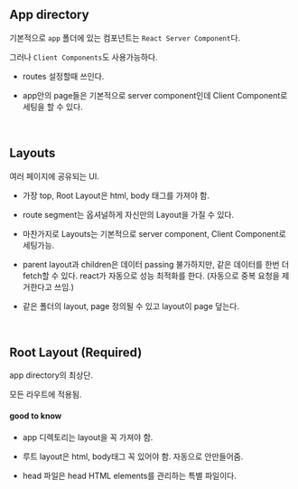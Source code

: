 
## App directory

기본적으로 `app` 폴더에 있는 컴포넌트는 `React Server Component`다.

그러나 `Client Components`도 사용가능하다.

- routes 설정할때 쓰인다.

- app안의 page들은 기본적으로 server component인데 Client Component로 세팅을 할 수 있다.


<br>

## Layouts

여러 페이지에 공유되는 UI.

- 가장 top, Root Layout은 html, body 태그를 가져야 함.

- route segment는 옵셔널하게 자신만의 Layout을 가질 수 있다.

- 마찬가지로 Layouts는 기본적으로 server component, Client Component로 세팅가능.

- parent layout과 children은 데이터 passing 불가하지만, 같은 데이터를 한번 더 fetch할 수 있다.
    react가 자동으로 성능 최적화를 한다. (자동으로 중복 요청을 제거한다고 쓰임.)

- 같은 폴더의 layout, page 정의될 수 있고 layout이 page 덮는다.

<br>

## Root Layout (Required)

app directory의 최상단.

모든 라우트에 적용됨.



#### good to know

- app 디렉토리는 layout을 꼭 가져야 함.

- 루트 layout은 html, body태그 꼭 있어야 함. 자동으로 안만들어줌.

- head 파일은 head HTML elements를 관리하는 특별 파일이다. <title>같은.

- (marketing), (shop) 안에 layout.js를 만들어 multiple root layouts를 만들 수 있다.

- layout은 Server Component이고 **Client Component로 세팅할 수 없다 !!!**

12버전의 _app, _document 파일을 대체한다.

migration guide : https://beta.nextjs.org/docs/upgrade-guide#create-the-app-directory-and-a-root-layout-required

<br>

#### Templates

템플릿은 각 하위 레이아웃 또는 페이지를 래핑한다는 점에서 레이아웃과 유사. 

레이아웃과 달리 경로 간에 상태를 유지하는 템플릿은 탐색 시 각 자식에 대해 새 인스턴스를 만든다.

DOM element를 재생성, 상태를 유지하지않고 효과는 re-synchronized한다.;

layout보다 적절할 경우가 있다.

- CSS 애니메이션이나 애니메이션 라이브러리를 시작, 종료할 때
- useEffect, useState에 의존하는 기능.
- 기본 프레임웤 동작을 바꿀때. 예로 Suspense Boundaries가 layout이 처음 로드될때만 보이고 페이지를 이동할땐 보이지 않게 할 때.

템플릿을 사용해야할 특별한 이유가 없다면 layout 사용을 권장함.

아래처럼 render된다.

```jsx
<Layout>
  {/* Note that the template is given a unique key. */}
  <Template key={routeParam}>{children}</Template>
</Layout>
```

<br>

## head

앱 디렉토리에서 새로운 특수 head.js 파일을 사용하여 제목 및 메타와 같은 <head> HTML 요소를 수정할 수 있다.

<br>

## Linking and Navigating

Next.js 라우터는 `client-side navigation`과 함께 `server-centric routing`을 사용합니다.

즉각적인 로딩상태, 동시 렌더링을 지원한다. ;?

이것은 내비게이션이 클라이언트 측 상태를 유지하고 

비용이 많이 드는 재렌더링을 피하고 중단 가능하며 경합 상태를 일으키지 않는다는 것을 의미합니다.

<br>

#### routes 이동하는 2가지 방법

- <Link> Component
- useRouter Hook

<br>

## <Link> Component

### Linking to Dynamic Segments

app/blog/postList
이거 좀 더 봐야겠다. @@@@@@@@@@@@@@@@@@@@@@@@@@@@@@@@@@@@@@@@@@@@@@@@@

<br>

## useRouter() hook

클라이언트 컴포넌트에서 사용된다.

서버 컴포넌트에서 에러남.

```js
      <button type="button" onClick={() => router.push('/dashboard')}>
        Dashboard 
      </button>
```

push(), refresh() 등의 메서드도 지원.

특별히 이유없으면 Link 쓰란다.


https://beta.nextjs.org/docs/routing/linking-and-navigating